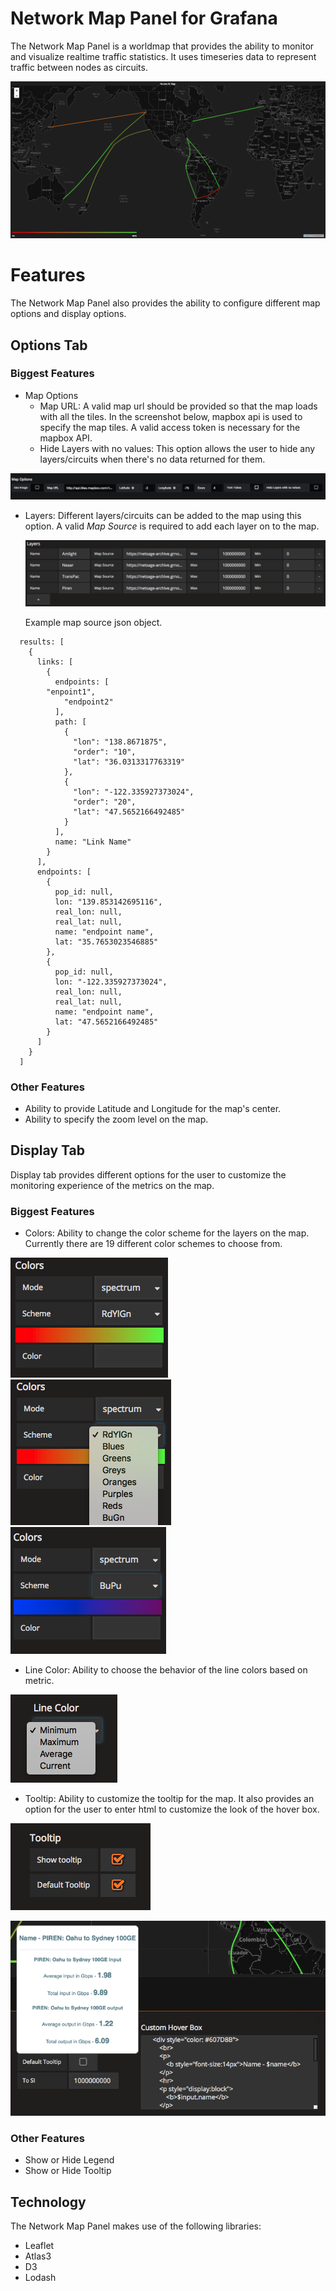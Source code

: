 # Network Map Panel for Grafana
The Network Map Panel is a worldmap that provides the ability to monitor and visualize realtime traffic statistics. It uses timeseries data to represent traffic between nodes as circuits.

![Network Map](/src/images/network-map.png)

# Features
The Network Map Panel also provides the ability to configure different map options and display options. 

## Options Tab
### Biggest Features
* Map Options
  - Map URL: A valid map url should be provided so that the map loads with all the tiles. In the screenshot below, mapbox api is used to specify the map tiles. A valid access token is necessary for the mapbox API.
  - Hide Layers with no values: This option allows the user to hide any layers/circuits when there's no data returned for them.
  
![Map Options](/src/images/map-options.png)

* Layers: Different layers/circuits can be added to the map using this option. A valid *Map Source* is required to add each layer on to the map.

  ![Layer Options](/src/images/layer-options.png)
  
  Example map source json object.
  
```
  results: [
    {
      links: [
        {
          endpoints: [
	    "enpoint1",
            "endpoint2"
          ],
          path: [
            {
              "lon": "138.8671875",
              "order": "10",
              "lat": "36.0313317763319"
            },
            {
              "lon": "-122.335927373024",
              "order": "20",
              "lat": "47.5652166492485"
            }
          ],
          name: "Link Name"
        }
      ],
      endpoints: [
        {
          pop_id: null,
          lon: "139.853142695116",
          real_lon: null,
          real_lat: null,
          name: "endpoint name",
          lat: "35.7653023546885"
        },
        {
          pop_id: null,
          lon: "-122.335927373024",
          real_lon: null,
          real_lat: null,
          name: "endpoint name",
          lat: "47.5652166492485"
        }
      ]
    }
  ]
```
### Other Features
* Ability to provide Latitude and Longitude for the map's center.
* Ability to specify the zoom level on the map. 

## Display Tab
Display tab provides different options for the user to customize the monitoring experience of the metrics on the map.
### Biggest Features
* Colors: Ability to change the color scheme for the layers on the map. Currently there are 19 different color schemes to choose from.

![colors-1](/src/images/colors-1.png) ![colors-2](/src/images/colors-2.png) ![colors-3](/src/images/colors-3-2.png)

* Line Color: Ability to choose the behavior of the line colors based on metric. 

![Line Color](/src/images/line-color.png)

* Tooltip: Ability to customize the tooltip for the map. It also provides an option for the user to enter html to customize the look of the hover box.

![Tooltip Options](/src/images/tooltip-options.png)

![Tooltip](/src/images/custom-hover-box.png)

### Other Features
* Show or Hide Legend
* Show or Hide Tooltip

## Technology
The Network Map Panel makes use of the following libraries:
* Leaflet
* Atlas3
* D3
* Lodash


  
  


     
     


